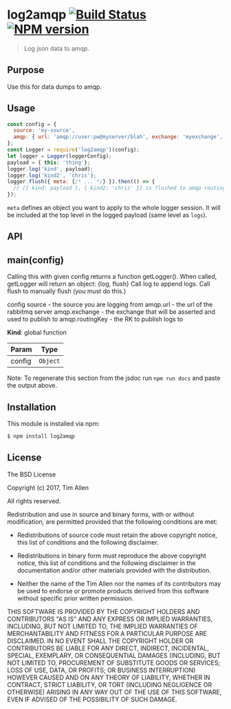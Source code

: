 # log2amqp [![Build Status](https://travis-ci.org/noblesamurai/node-log2amqp.svg?branch=master)](http://travis-ci.org/noblesamurai/node-log2amqp) [![NPM version](https://badge-me.herokuapp.com/api/npm/log2amqp.png)](http://badges.enytc.com/for/npm/log2amqp)

> Log json data to amqp.

## Purpose

Use this for data dumps to amqp.

## Usage

```js
const config = {
  source: 'my-source',
  amqp: { url: 'amqp://user:pw@myserver/blah', exchange: 'myexchange', routingKey: 'keyToRouteTo' }
};
const Logger = require('log2amqp')(config);
let logger = Logger(loggerConfig);
payload = { this: 'thing'};
logger.log('kind', payload);
logger.log('kind2', 'chris');
logger.flush({ meta: {/* ... */} }).then(() => {
  // [{ kind: payload }, { kind2: 'chris' }] is flushed to amqp routingKey
});
```

`meta` defines an object you want to apply to the whole logger
session. It will be included at the top level in the logged payload (same level
as `logs`).

## API
<a name="main"></a>

## main(config)
Calling this with given config returns a function getLogger().
When called, getLogger will return an object:
{log, flush}
Call log to append logs.
Call flush to manually flush (you must do this.)

config
source - the source you are logging from
amqp.url - the url of the rabbitmq server
amqp.exchange - the exchange that will be asserted and used to publish to
amqp.routingKey - the RK to publish logs to

**Kind**: global function

| Param | Type |
| --- | --- |
| config | <code>Object</code> |

Note: To regenerate this section from the jsdoc run `npm run docs` and paste
the output above.

## Installation

This module is installed via npm:

``` bash
$ npm install log2amqp
```
## License

The BSD License

Copyright (c) 2017, Tim Allen

All rights reserved.

Redistribution and use in source and binary forms, with or without modification,
are permitted provided that the following conditions are met:

* Redistributions of source code must retain the above copyright notice, this
  list of conditions and the following disclaimer.

* Redistributions in binary form must reproduce the above copyright notice, this
  list of conditions and the following disclaimer in the documentation and/or
  other materials provided with the distribution.

* Neither the name of the Tim Allen nor the names of its
  contributors may be used to endorse or promote products derived from
  this software without specific prior written permission.

THIS SOFTWARE IS PROVIDED BY THE COPYRIGHT HOLDERS AND CONTRIBUTORS "AS IS" AND
ANY EXPRESS OR IMPLIED WARRANTIES, INCLUDING, BUT NOT LIMITED TO, THE IMPLIED
WARRANTIES OF MERCHANTABILITY AND FITNESS FOR A PARTICULAR PURPOSE ARE
DISCLAIMED. IN NO EVENT SHALL THE COPYRIGHT HOLDER OR CONTRIBUTORS BE LIABLE FOR
ANY DIRECT, INDIRECT, INCIDENTAL, SPECIAL, EXEMPLARY, OR CONSEQUENTIAL DAMAGES
(INCLUDING, BUT NOT LIMITED TO, PROCUREMENT OF SUBSTITUTE GOODS OR SERVICES;
LOSS OF USE, DATA, OR PROFITS; OR BUSINESS INTERRUPTION) HOWEVER CAUSED AND ON
ANY THEORY OF LIABILITY, WHETHER IN CONTRACT, STRICT LIABILITY, OR TORT
(INCLUDING NEGLIGENCE OR OTHERWISE) ARISING IN ANY WAY OUT OF THE USE OF THIS
SOFTWARE, EVEN IF ADVISED OF THE POSSIBILITY OF SUCH DAMAGE.
